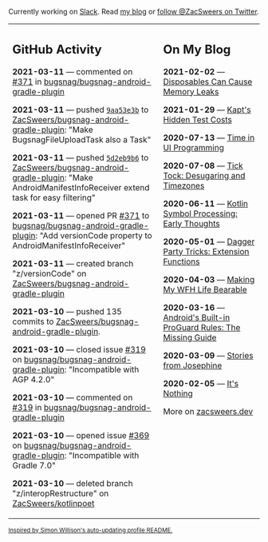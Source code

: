 Currently working on [Slack](https://slack.com/). Read [my blog](https://zacsweers.dev/) or [follow @ZacSweers on Twitter](https://twitter.com/ZacSweers).

<table><tr><td valign="top" width="60%">

## GitHub Activity
<!-- githubActivity starts -->
**2021-03-11** — commented on [#371](https://github.com/bugsnag/bugsnag-android-gradle-plugin/pull/371#issuecomment-797179208) in [bugsnag/bugsnag-android-gradle-plugin](https://api.github.com/repos/bugsnag/bugsnag-android-gradle-plugin)

**2021-03-11** — pushed [`9aa53e3b`](https://github.com/ZacSweers/bugsnag-android-gradle-plugin/commit/9aa53e3b29028e107014acd6a9d8d371973be9eb) to [ZacSweers/bugsnag-android-gradle-plugin](https://api.github.com/repos/ZacSweers/bugsnag-android-gradle-plugin): "Make BugsnagFileUploadTask also a Task"

**2021-03-11** — pushed [`5d2eb9b6`](https://github.com/ZacSweers/bugsnag-android-gradle-plugin/commit/5d2eb9b6971117009a5ae8ee8eb74c113d2de95c) to [ZacSweers/bugsnag-android-gradle-plugin](https://api.github.com/repos/ZacSweers/bugsnag-android-gradle-plugin): "Make AndroidManifestInfoReceiver extend task for easy filtering"

**2021-03-11** — opened PR [#371](https://api.github.com/repos/bugsnag/bugsnag-android-gradle-plugin/pulls/371) to [bugsnag/bugsnag-android-gradle-plugin](https://api.github.com/repos/bugsnag/bugsnag-android-gradle-plugin): "Add versionCode property to AndroidManifestInfoReceiver"

**2021-03-11** — created branch "z/versionCode" on [ZacSweers/bugsnag-android-gradle-plugin](https://api.github.com/repos/ZacSweers/bugsnag-android-gradle-plugin)

**2021-03-10** — pushed 135 commits to [ZacSweers/bugsnag-android-gradle-plugin](https://api.github.com/repos/ZacSweers/bugsnag-android-gradle-plugin).

**2021-03-10** — closed issue [#319](https://api.github.com/repos/bugsnag/bugsnag-android-gradle-plugin/issues/319) on [bugsnag/bugsnag-android-gradle-plugin](https://api.github.com/repos/bugsnag/bugsnag-android-gradle-plugin): "Incompatible with AGP 4.2.0"

**2021-03-10** — commented on [#319](https://github.com/bugsnag/bugsnag-android-gradle-plugin/issues/319#issuecomment-796399584) in [bugsnag/bugsnag-android-gradle-plugin](https://api.github.com/repos/bugsnag/bugsnag-android-gradle-plugin)

**2021-03-10** — opened issue [#369](https://api.github.com/repos/bugsnag/bugsnag-android-gradle-plugin/issues/369) on [bugsnag/bugsnag-android-gradle-plugin](https://api.github.com/repos/bugsnag/bugsnag-android-gradle-plugin): "Incompatible with Gradle 7.0"

**2021-03-10** — deleted branch "z/interopRestructure" on [ZacSweers/kotlinpoet](https://api.github.com/repos/ZacSweers/kotlinpoet)
<!-- githubActivity ends -->
</td><td valign="top" width="40%">

## On My Blog
<!-- blog starts -->
**2021-02-02** — [Disposables Can Cause Memory Leaks](https://www.zacsweers.dev/disposables-can-cause-memory-leaks/)

**2021-01-29** — [Kapt's Hidden Test Costs](https://www.zacsweers.dev/kapts-hidden-test-costs/)

**2020-07-13** — [Time in UI Programming](https://www.zacsweers.dev/time-in-ui/)

**2020-07-08** — [Tick Tock: Desugaring and Timezones](https://www.zacsweers.dev/ticktock-desugaring-timezones/)

**2020-06-11** — [Kotlin Symbol Processing: Early Thoughts](https://www.zacsweers.dev/kotlin-symbol-processor-early-thoughts/)

**2020-05-01** — [Dagger Party Tricks: Extension Functions](https://www.zacsweers.dev/dagger-party-tricks-extension-functions/)

**2020-04-03** — [Making My WFH Life Bearable](https://www.zacsweers.dev/making-wfh-life-bearable/)

**2020-03-16** — [Android's Built-in ProGuard Rules: The Missing Guide](https://www.zacsweers.dev/android-proguard-rules/)

**2020-03-09** — [Stories from Josephine](https://www.zacsweers.dev/stories-from-josephine/)

**2020-02-05** — [It's Nothing](https://www.zacsweers.dev/its-nothing/)
<!-- blog ends -->
More on [zacsweers.dev](https://zacsweers.dev/)
</td></tr></table>

<sub><a href="https://simonwillison.net/2020/Jul/10/self-updating-profile-readme/">Inspired by Simon Willison's auto-updating profile README.</a></sub>
